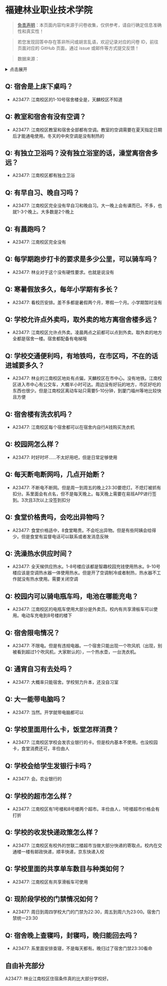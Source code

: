 # 福建林业职业技术学院

> [免责声明](https://colleges.chat/#_3)：本页面内容均来源于问卷收集，仅供参考，请自行确定信息准确性和真实性！

> 若您发现回答中存在答非所问或胡言乱语，欢迎记录对应的问卷 ID，前往页面对应的 GitHub 页面，通过 issue 或邮件等方式提交反馈！

> 数据来源：

<details><summary>点击展开</summary>
<ul>
<li>A23477: 匿名 (2024 年 06 月)</li>
</ul>
</details>

## Q: 宿舍是上床下桌吗？

- A23477: 江南校区的1-10号宿舍楼全是，天麟校区不知道

## Q: 教室和宿舍有没有空调？

- A23477: 江南校区教室和宿舍全部都有空调。教室的空调需要在夏天指定日期后才能通电使用。冬天的中央空调是没有制热的

## Q: 有独立卫浴吗？没有独立浴室的话，澡堂离宿舍多远？

- A23477: 江南校区都有独立卫浴

## Q: 有早自习、晚自习吗？

- A23477: 江南校区完全没有早自习和晚自习。大一晚上会有课而已。不多，也就1-3个晚上。大多数是2个晚上

## Q: 有晨跑吗？

- A23477: 江南校区完全没有

## Q: 每学期跑步打卡的要求是多少公里，可以骑车吗？

- A23477: 林业对于这个没有硬性要求。也就是说没有

## Q: 寒暑假放多久，每年小学期有多长？

- A23477: 看校历安排。差不多都是暑假两个月，寒假一个月。小学期暂时没有

## Q: 学校允许点外卖吗，取外卖的地方离宿舍楼多远？

- A23477: 江南校区允许点外卖。凌晨两点之前都可以点到外卖。取外卖的地方全都是宿舍一楼。宿舍都配备有电梯哦

## Q: 学校交通便利吗，有地铁吗，在市区吗，不在的话进城要多久？

- A23477: 林业的江南校区地处有点偏，天麟校区在市中心。没有地铁。江南校区进入市中心有公交车，大概半小时可达。周边没有好玩的地方，市区好吃的东西也很少。但是江南校区离动车站只需要5-10分钟，到厦门福州等地比较快且方便

## Q: 宿舍楼有洗衣机吗？

- A23477: 江南校区每个宿舍都可以在宿舍内自行A钱购买洗衣机

## Q: 校园网怎么样？

- A23477: 时好时坏……不太好用吧，但是日常足够使用

## Q: 每天断电断网吗，几点开始断？

- A23477: 不断电不断网。但是周一到周五的晚上23:30要熄灯。不熄灯被抓有扣分。系里面会有点名，但不是每天晚上。每天晚上需要在易班APP进行签到。3次且3次以上没签到扣分

## Q: 食堂价格贵吗，会吃出异物吗？

- A23477: 食堂价格适中，8食堂略贵。不会吃出异物。但是有些阿姨会给得少。但是食堂有监督电话可以联系或者发消息反映

## Q: 洗澡热水供应时间？

- A23477: 全天候供应热水。1-8号楼应该都是智趣校园充钱使用热水。9-10号楼应该是空调热水器一体使用热水。但是开了空调制冷或者制热，热水器不工作就没有热水使用。需要关闭空调

## Q: 校园内可以骑电瓶车吗，电池在哪能充电？

- A23477: 江南校区的电瓶车使用大部分是外卖员。校内有共享滑板车可以使用。电动车充电到8号楼的楼下

## Q: 宿舍限电情况？

- A23477: 不限电。但是有违规电器。一个宿舍只能出现一个吹风机（出现，别被看到超过1个吹风机，大家默认的），一个热水壶，一台洗衣机。

## Q: 通宵自习有去处吗？

- A23477: 大概率只能宿舍。学校努力升本，还没自习室

## Q: 大一能带电脑吗？

- A23477: 当然。开学就带电脑都可以

## Q: 学校里面用什么卡，饭堂怎样消费？

- A23477: 江南校区学校会发农业银行的卡。但是校内基本不使用。也没校园卡，食堂消费还可，丰俭由人

## Q: 学校会给学生发银行卡吗？

- A23477: 会。农业银行的

## Q: 学校的超市怎么样？

- A23477: 江南校区有1号楼和8号楼两个超市。丰俭由人，1号楼超市价格会有打折

## Q: 学校的收发快递政策怎么样？

- A23477: 江南校区有校外的世联二楼超市当做大部分快递的寄取点。校内在交通楼一楼有邮政快递，顺丰快递，京东快递入校

## Q: 学校里面的共享单车数目与种类如何？

- A23477: 江南校区有共享滑板车可使用

## Q: 现阶段学校的门禁情况如何？

- A23477: 周日到周四学校大门的门禁为22:30，周五到周六为23:00。宿舍门禁统一23:30

## Q: 宿舍晚上查寝吗，封寝吗，晚归能回去吗？

- A23477: 系里面安排查寝，不是每天都有。晚归过了宿舍门禁23:30看命

## 自由补充部分

A23477: 林业江南校区住宿条件真的比大部分学校好。